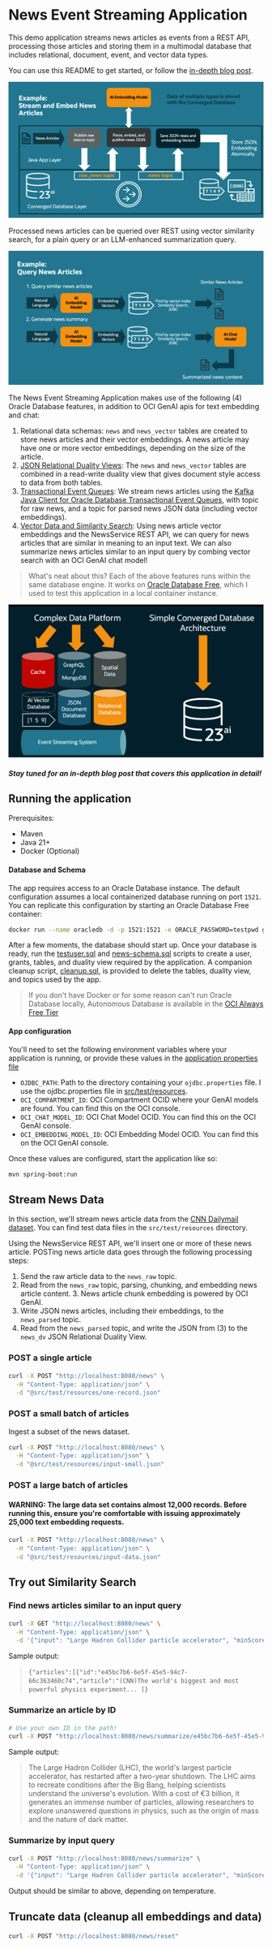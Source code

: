 # News Event Streaming Application 

This demo application streams news articles as events from a REST API, processing those articles and storing them in a multimodal database that includes relational, document, event, and vector data types.

You can use this README to get started, or follow the [in-depth blog post](https://medium.com/@anders.swanson.93/building-a-converged-database-java-application-with-spring-boot-d3b3cabbf613).

![streaming diagram](./images/streaming-diagram.png)

Processed news articles can be queried over REST using vector similarity search, for a plain query or an LLM-enhanced summarization query. 

![query diagram](./images/summary.png)

The News Event Streaming Application makes use of the following (4) Oracle Database features, in addition to OCI GenAI apis for text embedding and chat:

1. Relational data schemas: `news` and `news_vector` tables are created to store news articles and their vector embeddings. A news article may have one or more vector embeddings, depending on the size of the article.
2. [JSON Relational Duality Views](https://docs.oracle.com/en/database/oracle/oracle-database/23/jsnvu/overview-json-relational-duality-views.html): The `news` and `news_vector` tables are combined in a read-write duality view that gives document style access to data from both tables.
3. [Transactional Event Queues](https://docs.oracle.com/en/database/oracle/oracle-database/23/adque/aq-introduction.html): We stream news articles using the [Kafka Java Client for Oracle Database Transactional Event Queues](https://github.com/oracle/okafka), with topic for raw news, and a topic for parsed news JSON data (including vector embeddings).
4. [Vector Data and Similarity Search](https://www.oracle.com/database/ai-vector-search/): Using news article vector embeddings and the NewsService REST API, we can query for news articles that are similar in meaning to an input text. We can also summarize news articles similar to an input query by combing vector search with an OCI GenAI chat model!

> What's neat about this? Each of the above features runs within the same database engine. It  works on [Oracle Database Free](https://medium.com/@anders.swanson.93/oracle-database-23ai-free-11abf827ab37), which I used to test this application in a local container instance.

![converged database](./images/converged.png)

##### Stay tuned for an in-depth blog post that covers this application in detail!

## Running the application

Prerequisites:
- Maven
- Java 21+
- Docker (Optional)

#### Database and Schema

The app requires access to an Oracle Database instance. The default configuration assumes a local containerized database running on port `1521`. You can replicate this configuration by starting an Oracle Database Free container:

```bash
docker run --name oracledb -d -p 1521:1521 -e ORACLE_PASSWORD=testpwd gvenzl/oracle-free:23.6-slim-faststart
```

After a few moments, the database should start up. Once your database is ready, run the [testuser.sql](./src/test/resources/testuser.sql) and [news-schema.sql](./src/test/resources/news-schema.sql) scripts to create a user, grants, tables, and duality view required by the application. A companion cleanup script, [cleanup.sql](./src/test/resources/cleanup.sql), is provided to delete the tables, duality view, and topics used by the app.

> If you don't have Docker or for some reason can't run Oracle Database locally, Autonomous Database is available in the [OCI Always Free Tier](https://signup.cloud.oracle.com/)

#### App configuration

You'll need to set the following environment variables where your application is running, or provide these values in the [application properties file](./src/main/resources/application.yaml)

- `OJDBC_PATH`: Path to the directory containing your `ojdbc.properties` file. I use the ojdbc.properties file in [src/test/resources](./src/test/resources).
- `OCI_COMPARTMENT_ID`: OCI Compartment OCID where your GenAI models are found. You can find this on the OCI console.
- `OCI_CHAT_MODEL_ID`: OCI Chat Model OCID. You can find this on the OCI GenAI console.
- `OCI_EMBEDDING_MODEL_ID`: OCI Embedding Model OCID. You can find this on the OCI GenAI console.

Once these values are configured, start the application like so:

```bash
mvn spring-boot:run
```

## Stream News Data

In this section, we'll stream news article data from the [CNN Dailymail dataset](https://huggingface.co/datasets/abisee/cnn_dailymail). You can find test data files in the `src/test/resources` directory.

Using the NewsService REST API, we'll insert one or more of these news article. POSTing news article data goes through the following processing steps:

1. Send the raw article data to the `news_raw` topic.
2. Read from the `news_raw` topic, parsing, chunking, and embedding news article content.
   3. News article chunk embedding is powered by OCI GenAI.
3. Write JSON news articles, including their embeddings, to the `news_parsed` topic.
4. Read from the `news_parsed` topic, and write the JSON from (3) to the `news_dv` JSON Relational Duality View.

### POST a single article

```bash
curl -X POST "http://localhost:8080/news" \
  -H "Content-Type: application/json" \
  -d "@src/test/resources/one-record.json"
```

### POST a small batch of articles

Ingest a subset of the news dataset.

```bash
curl -X POST "http://localhost:8080/news" \
  -H "Content-Type: application/json" \
  -d "@src/test/resources/input-small.json"
```

### POST a large batch of articles

#### WARNING: The large data set contains almost 12,000 records. Before running this, ensure you're comfortable with issuing approximately 25,000 text embedding requests.

```bash
curl -X POST "http://localhost:8080/news" \
  -H "Content-Type: application/json" \
  -d "@src/test/resources/input-data.json"
```

## Try out Similarity Search 

### Find news articles similar to an input query

```bash
curl -X GET "http://localhost:8080/news" \
  -H "Content-Type: application/json" \
  -d '{"input": "Large Hadron Collider particle accelerator", "minScore": 0.2}'
```

Sample output:
> `{"articles":[{"id":"e45bc7b6-6e5f-45e5-94c7-66c363460c74","article":"(CNN)The world's biggest and most powerful physics experiment... ]}`

### Summarize an article by ID

```bash
# Use your own ID in the path!
curl -X POST "http://localhost:8080/news/summarize/e45bc7b6-6e5f-45e5-94c7-66c363460c74"
```

Sample output: 
> The Large Hadron Collider (LHC), the world's largest particle accelerator, has restarted after a two-year shutdown. The LHC aims to recreate conditions after the Big Bang, helping scientists understand the universe's evolution. With a cost of €3 billion, it generates an immense number of particles, allowing researchers to explore unanswered questions in physics, such as the origin of mass and the nature of dark matter.

### Summarize by input query

```bash
curl -X POST "http://localhost:8080/news/summarize" \
  -H "Content-Type: application/json" \
  -d '{"input": "Large Hadron Collider particle accelerator", "minScore": 0.2}'
```

Output should be similar to above, depending on temperature.

## Truncate data (cleanup all embeddings and data)

```bash
curl -X POST "http://localhost:8080/news/reset"
```


